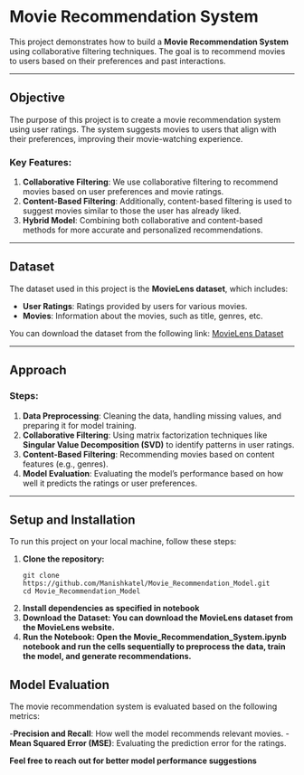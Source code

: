 # Movie Recommendation System

This project demonstrates how to build a **Movie Recommendation System** using collaborative filtering techniques. The goal is to recommend movies to users based on their preferences and past interactions.

---

## **Objective**

The purpose of this project is to create a movie recommendation system using user ratings. The system suggests movies to users that align with their preferences, improving their movie-watching experience.

### **Key Features:**
1. **Collaborative Filtering**: We use collaborative filtering to recommend movies based on user preferences and movie ratings.
2. **Content-Based Filtering**: Additionally, content-based filtering is used to suggest movies similar to those the user has already liked.
3. **Hybrid Model**: Combining both collaborative and content-based methods for more accurate and personalized recommendations.

---

## **Dataset**

The dataset used in this project is the **MovieLens dataset**, which includes:
- **User Ratings**: Ratings provided by users for various movies.
- **Movies**: Information about the movies, such as title, genres, etc.

You can download the dataset from the following link:
[MovieLens Dataset](https://grouplens.org/datasets/movielens/)

---

## **Approach**

### **Steps:**
1. **Data Preprocessing**: Cleaning the data, handling missing values, and preparing it for model training.
2. **Collaborative Filtering**: Using matrix factorization techniques like **Singular Value Decomposition (SVD)** to identify patterns in user ratings.
3. **Content-Based Filtering**: Recommending movies based on content features (e.g., genres).
4. **Model Evaluation**: Evaluating the model’s performance based on how well it predicts the ratings or user preferences.

---

## **Setup and Installation**

To run this project on your local machine, follow these steps:

1. **Clone the repository:**
   ```
   git clone https://github.com/Manishkatel/Movie_Recommendation_Model.git
   cd Movie_Recommendation_Model
   ```
2. **Install dependencies as specified in notebook**
3. **Download the Dataset: You can download the MovieLens dataset from the MovieLens website.**
4. **Run the Notebook: Open the Movie_Recommendation_System.ipynb notebook and run the cells sequentially to preprocess the data, train the model, and generate recommendations.**

## Model Evaluation
The movie recommendation system is evaluated based on the following metrics:

-**Precision and Recall**: How well the model recommends relevant movies.
-**Mean Squared Error (MSE)**: Evaluating the prediction error for the ratings.

**Feel free to reach out for better model performance suggestions**
